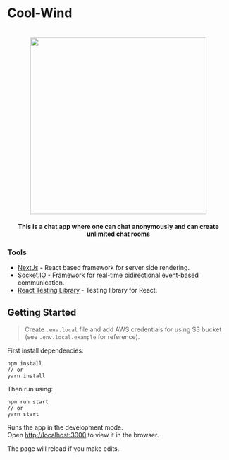 # Cool-Wind

<div align="center">
    <h1><img src="https://github.com/msk4862/Anomly/blob/master/public/images/chat-logo1.png" width="400"></h1>
    <p>
         <b>This is a chat app where one can chat anonymously and can create unlimited chat rooms</b>
    </p>
</div>

### Tools

-   [NextJs](https://nextjs.org/) - React based framework for server side rendering.
-   [Socket.IO](https://socket.io/) - Framework for real-time bidirectional event-based communication.
-   [React Testing Library](https://github.com/testing-library/react-testing-library) - Testing library for React.

## Getting Started

> Create `.env.local` file and add AWS credentials for using S3 bucket (see `.env.local.example` for reference).

First install dependencies:

```
npm install
// or
yarn install
```

Then run using:

```
npm run start
// or
yarn start
```

Runs the app in the development mode.<br />
Open [http://localhost:3000](http://localhost:3000) to view it in the browser.

The page will reload if you make edits.
